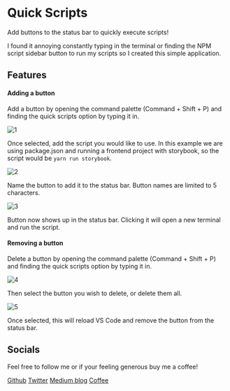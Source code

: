 # Quick Scripts

Add buttons to the status bar to quickly execute scripts!

I found it annoying constantly typing in the terminal or finding the NPM script sidebar button to run my scripts so I created this simple application.

## Features

#### Adding a button

Add a button by opening the command palette (Command + Shift + P) and finding the quick scripts option by typing it in.

![1](https://user-images.githubusercontent.com/14803518/187247899-2cf7d571-2c31-4348-9d66-f2d009aa4e75.png)

Once selected, add the script you would like to use. In this example we are using package.json and running a frontend project with storybook, so the script would be `yarn run storybook`.

![2](https://user-images.githubusercontent.com/14803518/187247902-0fb262c4-7020-4203-bfb3-42dbbe0a8a3f.png)

Name the button to add it to the status bar. Button names are limited to 5 characters.

![3](https://user-images.githubusercontent.com/14803518/187247903-aba4a218-dfeb-4dc1-b3d6-3a585b565aa3.png)

Button now shows up in the status bar. Clicking it will open a new terminal and run the script.

#### Removing a button

Delete a button by opening the command palette (Command + Shift + P) and finding the quick scripts option by typing it in.

![4](https://user-images.githubusercontent.com/14803518/187247893-7c14a183-e720-4227-8b34-86f7cefdf1d5.png)

Then select the button you wish to delete, or delete them all.

![5](https://user-images.githubusercontent.com/14803518/187247905-d5d40806-59d0-498e-a36a-5757f46d22c9.png)

Once selected, this will reload VS Code and remove the button from the status bar.

## Socials

Feel free to follow me or if your feeling generous buy me a coffee!

[Github](https://github.com/puyanwei)
[Twitter](https://twitter.com/therealp_yan)
[Medium blog](https://medium.com/@pyan)
[Coffee](https://www.buymeacoffee.com/puyanwei)
